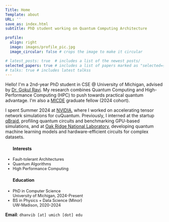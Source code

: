 ```yaml
---
Title: Home 
Template: about
URL: ''
save_as: index.html
subtitle: PhD student working on Quantum Computing Architecture 

profile: 
  align: right
  image: images/profile_pic.jpg
  image_circular: false # crops the image to make it circular

# latest_posts: true  # includes a list of the newest posts/
selected_papers: true # includes a list of papers marked as "selected={true}"
# talks: true # includes latest talkss
---
```


Hello! I'm a 2nd-year PhD student in CSE @ University of Michigan, advised by [Dr. Gokul Ravi](https://gsravi.engin.umich.edu/). 
My research combines Quantum Computing and High-Performance Computing (HPC) to push towards practical quantum advantage. I'm also a [MICDE](https://micde.umich.edu/) graduate fellow (2024 cohort).

I spent Summer 2024 at [NVIDIA](https://www.nvidia.com/en-us/solutions/quantum-computing/), where I worked on accelerating tensor network simulations for cuQuantum. Previously, I interned at the startup [qBraid](https://www.qbraid.com/), profiling quantum circuits and benchmarking GPU-based simulations, and at [Oak Ridge National Laboratory](https://www.ornl.gov/directorate/ccsd), developing quantum machine learning models and hardware-efficient circuits for complex datasets.

<!-- add this winter 2026 -->
<!-- If you’re an undergraduate with an idea you’d like to explore, I’d be excited to hear from you—please don’t hesitate to email me! --> 

<style>
  .lower-font-size li {
    font-size: 0.90em; /* You can adjust the value as needed */
  }
</style>

<div class="desktop">
<div class="row">
    <div class="col-5 pr-0">
    <div class="row justify-content-center">
    <ul class="lower-font-size"> 
    <h4>Interests</h4>
    <li>Fault-tolerant Architectures</li>
    <li>Quantum Algorithms</li>
    <li>High Performance Computing</li>
    </ul>
    </div> 
    </div>
    <div class="col-7"> 
    <div class="row justify-content-center">
    <ul class="lower-font-size">
    <h4>Education</h4>
    <li>PhD in Computer Science<br>University of Michigan, 2024-Present</li>
    <li>BS in Physics + Data Science (Minor)<br> UW-Madison, 2020-2024</li>
    </ul> 
    </div>
    </div>
</div>
</div>

**Email**: `dhanvib [at] umich [dot] edu`

